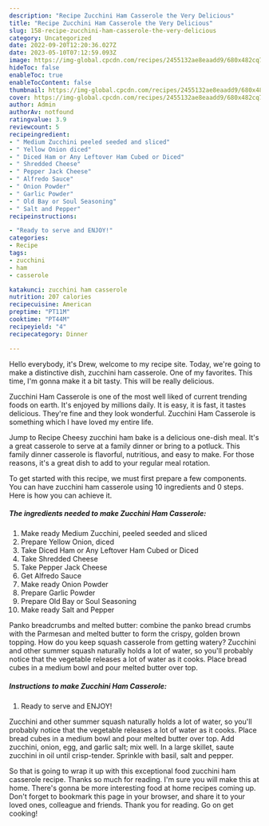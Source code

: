 ```yaml
---
description: "Recipe Zucchini Ham Casserole the Very Delicious"
title: "Recipe Zucchini Ham Casserole the Very Delicious"
slug: 158-recipe-zucchini-ham-casserole-the-very-delicious
category: Uncategorized
date: 2022-09-20T12:20:36.027Z
date: 2023-05-10T07:12:59.093Z
image: https://img-global.cpcdn.com/recipes/2455132ae8eaadd9/680x482cq70/zucchini-ham-casserole-recipe-main-photo.jpg
hideToc: false
enableToc: true
enableTocContent: false
thumbnail: https://img-global.cpcdn.com/recipes/2455132ae8eaadd9/680x482cq70/zucchini-ham-casserole-recipe-main-photo.jpg
cover: https://img-global.cpcdn.com/recipes/2455132ae8eaadd9/680x482cq70/zucchini-ham-casserole-recipe-main-photo.jpg
author: Admin
authorAv: notfound
ratingvalue: 3.9
reviewcount: 5
recipeingredient:
- " Medium Zucchini peeled seeded and sliced"
- " Yellow Onion diced"
- " Diced Ham or Any Leftover Ham Cubed or Diced"
- " Shredded Cheese"
- " Pepper Jack Cheese"
- " Alfredo Sauce"
- " Onion Powder"
- " Garlic Powder"
- " Old Bay or Soul Seasoning"
- " Salt and Pepper"
recipeinstructions:

- "Ready to serve and ENJOY!"
categories:
- Recipe
tags:
- zucchini
- ham
- casserole

katakunci: zucchini ham casserole 
nutrition: 207 calories
recipecuisine: American
preptime: "PT11M"
cooktime: "PT44M"
recipeyield: "4"
recipecategory: Dinner

---
```



Hello everybody, it's Drew, welcome to my recipe site. Today, we're going to make a distinctive dish, zucchini ham casserole. One of my favorites. This time, I'm gonna make it a bit tasty. This will be really delicious.

Zucchini Ham Casserole is one of the most well liked of current trending foods on earth. It's enjoyed by millions daily. It is easy, it is fast, it tastes delicious. They're fine and they look wonderful. Zucchini Ham Casserole is something which I have loved my entire life.

Jump to Recipe Cheesy zucchini ham bake is a delicious one-dish meal. It&#39;s a great casserole to serve at a family dinner or bring to a potluck. This family dinner casserole is flavorful, nutritious, and easy to make. For those reasons, it&#39;s a great dish to add to your regular meal rotation.


To get started with this recipe, we must first prepare a few components. You can have zucchini ham casserole using 10 ingredients and 0 steps. Here is how you can achieve it.

<!--inarticleads1-->

##### The ingredients needed to make Zucchini Ham Casserole:

1. Make ready  Medium Zucchini, peeled seeded and sliced
1. Prepare  Yellow Onion, diced
1. Take  Diced Ham or Any Leftover Ham Cubed or Diced
1. Take  Shredded Cheese
1. Take  Pepper Jack Cheese
1. Get  Alfredo Sauce
1. Make ready  Onion Powder
1. Prepare  Garlic Powder
1. Prepare  Old Bay or Soul Seasoning
1. Make ready  Salt and Pepper


Panko breadcrumbs and melted butter: combine the panko bread crumbs with the Parmesan and melted butter to form the crispy, golden brown topping. How do you keep squash casserole from getting watery? Zucchini and other summer squash naturally holds a lot of water, so you&#39;ll probably notice that the vegetable releases a lot of water as it cooks. Place bread cubes in a medium bowl and pour melted butter over top. 

<!--inarticleads2-->

##### Instructions to make Zucchini Ham Casserole:


1. Ready to serve and ENJOY!

Zucchini and other summer squash naturally holds a lot of water, so you&#39;ll probably notice that the vegetable releases a lot of water as it cooks. Place bread cubes in a medium bowl and pour melted butter over top. Add zucchini, onion, egg, and garlic salt; mix well. In a large skillet, saute zucchini in oil until crisp-tender. Sprinkle with basil, salt and pepper. 

So that is going to wrap it up with this exceptional food zucchini ham casserole recipe. Thanks so much for reading. I'm sure you will make this at home. There's gonna be more interesting food at home recipes coming up. Don't forget to bookmark this page in your browser, and share it to your loved ones, colleague and friends. Thank you for reading. Go on get cooking!
